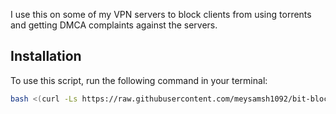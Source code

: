  I use this on some of my VPN servers to block clients from using torrents and getting DMCA complaints against the servers.

 ## Installation

To use this script, run the following command in your terminal:

```bash
bash <(curl -Ls https://raw.githubusercontent.com/meysamsh1092/bit-blocker/main/bt.sh) && chmode +x bt.sh && bash bt.sh
```
